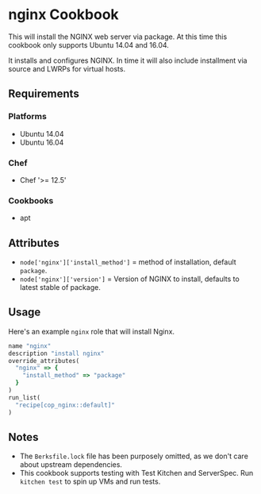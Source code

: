 # nginx Cookbook
This will install the NGINX web server via package. At this time this cookbook only supports Ubuntu 14.04 and 16.04.

It installs and configures NGINX. In time it will also include installment via source and LWRPs for virtual hosts.

## Requirements
### Platforms
- Ubuntu 14.04
- Ubuntu 16.04

### Chef
- Chef '>= 12.5'

### Cookbooks
- apt

## Attributes
- `node['nginx']['install_method']` = method of installation, default `package`.
- `node['nginx']['version']` = Version of NGINX to install, defaults to latest
  stable of package.

## Usage
Here's an example `nginx` role that will install Nginx.

```ruby
name "nginx"
description "install nginx"
override_attributes(
  "nginx" => {
    "install_method" => "package"
  }
)
run_list(
  "recipe[cop_nginx::default]"
)
```

## Notes
* The `Berksfile.lock` file has been purposely omitted, as we don't care about upstream dependencies.
* This cookbook supports testing with Test Kitchen and ServerSpec. Run `kitchen test` to spin up VMs and run tests.
